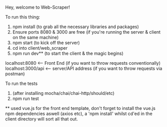 Hey, welcome to Web-Scraper!


To run this thing:
1. npm install (to grab all the necessary libraries and packages)
2. Ensure ports 8080 & 3000 are free (if you're running the server & client on the same machine)
3. npm start (to kick off the server)
4. cd into client/web_scraper
5. npm run dev** (to start the client & the magic begins)


localhost:8080 <-- Front End (if you want to throw requests conventionally)
localhost:3000/api <-- server/API address (if you want to throw requests via postman)

To run the tests
1. (after installing mocha/chai/chai-http/should/etc)
2. npm run test

** used vue.js for the front end template, don't forget to install the vue.js npm dependencies aswell (axios etc), a 'npm install' whilst cd'ed in the client directory will sort all that out.
